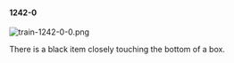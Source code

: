 #### 1242-0
![train-1242-0-0.png](https://github.com/lil-lab/nlvr/raw/master/nlvr/train/images/47/train-1242-0-0.png "train-1242-0-0.png")

There is a black item closely touching the bottom of a box.